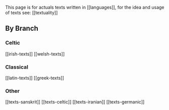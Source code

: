 This page is for actuals texts written in [[languages]], for the idea and usage of texts see: [[textuality]]

## By Branch
### Celtic
[[irish-texts]]
[[welsh-texts]]
### Classical
[[latin-texts]]
[[greek-texts]]
### Other
[[texts-sanskrit]]
[[texts-celtic]]
[[texts-iranian]]
[[texts-germanic]]
